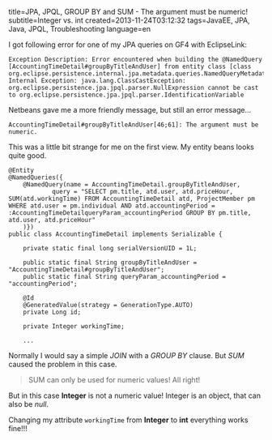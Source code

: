 title=JPA, JPQL, GROUP BY and SUM - The argument must be numeric! 
subtitle=Integer vs. int
created=2013-11-24T03:12:32
tags=JavaEE, JPA, Java, JPQL, Troubleshooting 
language=en

I got following error for one of my JPA queries on GF4 with EclipseLink:

	Exception Description: Error encountered when building the @NamedQuery [AccountingTimeDetail#groupByTitleAndUser] from entity class [class org.eclipse.persistence.internal.jpa.metadata.queries.NamedQueryMetadata].
	Internal Exception: java.lang.ClassCastException: org.eclipse.persistence.jpa.jpql.parser.NullExpression cannot be cast to org.eclipse.persistence.jpa.jpql.parser.IdentificationVariable

Netbeans gave me a more friendly message, but still an error message...

	AccountingTimeDetail#groupByTitleAndUser[46;61]: The argument must be numeric.

This was a little bit strange for me on the first view. My entity beans looks quite good.

	@Entity
	@NamedQueries({
	    @NamedQuery(name = AccountingTimeDetail.groupByTitleAndUser,
	            query = "SELECT pm.title, atd.user, atd.priceHour, SUM(atd.workingTime) FROM AccountingTimeDetail atd, ProjectMember pm WHERE atd.user = pm.individual AND atd.accountingPeriod = :AccountingTimeDetailqueryParam_accountingPeriod GROUP BY pm.title, atd.user, atd.priceHour"
	    )})
	public class AccountingTimeDetail implements Serializable {
	
	    private static final long serialVersionUID = 1L;
	
	    public static final String groupByTitleAndUser = "AccountingTimeDetail#groupByTitleAndUser";
	    public static final String queryParam_accountingPeriod = "accountingPeriod";
	  
	    @Id
	    @GeneratedValue(strategy = GenerationType.AUTO)
	    private Long id;
	
	    private Integer workingTime;

		...

Normally I would say a simple *JOIN* with a *GROUP BY* clause. But *SUM* caused the problem in this case.

>SUM can only be used for numeric values! All right!

But in this case **Integer** is not a numeric value! Integer is an object, that can also be *null*. 

Changing my attribute `workingTime` from **Integer** to **int** everything works fine!!!